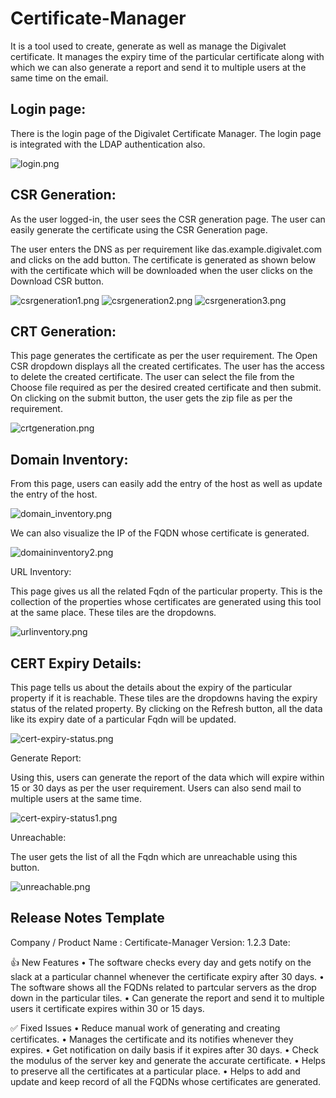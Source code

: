 # Certificate-Manager

It is a tool used to create, generate as well as manage the Digivalet certificate. It manages the expiry time of the particular certificate along with which we can also generate a report and send it to multiple users at the same time on the email.  

## Login page:

There is the login page of the Digivalet Certificate Manager. The login page is integrated with the LDAP authentication also.


![login.png](/sync/login.png)

## CSR Generation:

As the user logged-in, the user sees the CSR generation page. The user can easily generate the certificate using the CSR Generation page. 


The user enters the DNS as per requirement like das.example.digivalet.com and clicks on the add button. The certificate is generated as shown below with the certificate which will be downloaded when the user clicks on the Download CSR button.

![csrgeneration1.png](/sync/csrgeneration1.png)
![csrgeneration2.png](/sync/csrgeneration2.png)
![csrgeneration3.png](/sync/csrgeneration3.png)

## CRT Generation:

This page generates the certificate as per the user requirement. The Open CSR dropdown displays all the created certificates. The user has the access to delete the created certificate. The user can select the file from the Choose file required as per the desired created certificate and then submit. On clicking on the submit button, the user gets the zip file as per the requirement.

![crtgeneration.png](/sync/crtgenerate.png)


## Domain Inventory:

From this page, users can easily add the entry of the host as well as update the entry of the host.

![domain_inventory.png](/sync/domain_inventory.png)

We can also visualize the IP of the FQDN whose certificate is generated. 

![domaininventory2.png](/sync/domaininventory2.png)


URL Inventory:

This page gives us all the related Fqdn of the particular property. This is the collection of the properties whose certificates are generated using this tool at the same place. These tiles are the dropdowns.

![urlinventory.png](/sync/URLInventory.png)

## CERT Expiry Details:

This page tells us about the details about the expiry of the particular property if it is reachable. These tiles are the dropdowns having the expiry status of the related property. By clicking on the Refresh button, all the data like its expiry date of a particular Fqdn will be updated. 



![cert-expiry-status.png](/sync/cert-expiry-status.png)



Generate Report: 

Using this, users can generate the report of the data which will expire within 15 or 30 days as per the user requirement. Users can also send mail to multiple users at the same time.


![cert-expiry-status1.png](/sync/cert-expiry-status1.png)

Unreachable:

The user gets the list of all the Fqdn which are unreachable using this button.

![unreachable.png](/sync/unreachable.png)



## Release Notes Template

Company / Product Name : Certificate-Manager
Version: 1.2.3
Date:
    
👍 New Features
    • The software checks every day and  gets notify on the slack at a particular channel whenever the certificate expiry after 30 days.
    • The software shows all the FQDNs related to partcular servers as the drop down in the particular tiles.
    • Can generate the report and send it to multiple users it certificate expires within 30 or 15 days.

✅ Fixed Issues
    • Reduce manual work of generating and creating certificates.
    • Manages the certificate and its notifies whenever they expires.
    • Get notification on daily basis if it expires after 30 days.
    • Check the modulus of the server key and generate the accurate certificate.
    • Helps to preserve all the certificates at a particular place.
    • Helps to add and update and keep record of all the FQDNs whose certificates are generated.
       
